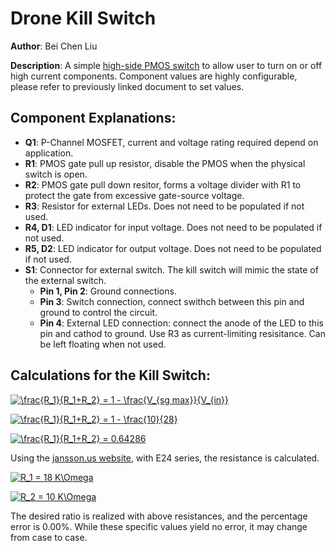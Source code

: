 # Drone Kill Switch

__Author__: Bei Chen Liu

__Description__: A simple [high-side PMOS switch](http://www.onsemi.com/pub/Collateral/AND9093-D.PDF) to allow user to turn on or off high current components. Component values are highly configurable, please refer to previously linked document to set values.

## Component Explanations:
- **Q1**: P-Channel MOSFET, current and voltage rating required depend on application.
- **R1**: PMOS gate pull up resistor, disable the PMOS when the physical switch is open.
- **R2**: PMOS gate pull down resitor, forms a voltage divider with R1 to protect the gate from excessive gate-source voltage.
- **R3**: Resistor for external LEDs. Does not need to be populated if not used.
- **R4, D1**: LED indicator for input voltage. Does not need to be populated if not used.
- **R5, D2**: LED indicator for output voltage. Does not need to be populated if not used.
- **S1**: Connector for external switch. The kill switch will mimic the state of the external switch.
	- **Pin 1, Pin 2**: Ground connections.
	- **Pin 3**: Switch connection, connect swithch between this pin and ground to control the circuit.
	- **Pin 4**: External LED connection: connect the anode of the LED to this pin and cathod to ground. Use R3 as current-limiting resisitance. Can be left floating when not used. 

## Calculations for the Kill Switch:

<a href="http://www.codecogs.com/eqnedit.php?latex=\frac{R_1}{R_1&plus;R_2}&space;=&space;1&space;-&space;\frac{V_{sg&space;max}}{V_{in}}" target="_blank"><img src="http://latex.codecogs.com/svg.latex?\frac{R_1}{R_1&plus;R_2}&space;=&space;1&space;-&space;\frac{V_{sg,max}}{V_{in}}" title="\frac{R_1}{R_1+R_2} = 1 - \frac{V_{sg max}}{V_{in}}" /></a>

<a href="http://www.codecogs.com/eqnedit.php?latex=\frac{R_1}{R_1&plus;R_2}&space;=&space;1&space;-&space;\frac{10}{28}" target="_blank"><img src="http://latex.codecogs.com/svg.latex?\frac{R_1}{R_1&plus;R_2}&space;=&space;1&space;-&space;\frac{10}{28}" title="\frac{R_1}{R_1+R_2} = 1 - \frac{10}{28}" /></a>

<a href="http://www.codecogs.com/eqnedit.php?latex=\frac{R_1}{R_1&plus;R_2}&space;=&space;0.64286" target="_blank"><img src="http://latex.codecogs.com/svg.latex?\frac{R_1}{R_1&plus;R_2}&space;=&space;0.64286" title="\frac{R_1}{R_1+R_2} = 0.64286" /></a>

Using the [jansson.us website](http://jansson.us/resistors.html), with E24 series, the resistance is calculated.

<a href="http://www.codecogs.com/eqnedit.php?latex=R_1&space;=&space;18&space;K\Omega" target="_blank"><img src="http://latex.codecogs.com/svg.latex?R_1&space;=&space;18&space;K\Omega" title="R_1 = 18 K\Omega" /></a>

<a href="http://www.codecogs.com/eqnedit.php?latex=R_2&space;=&space;10&space;K\Omega" target="_blank"><img src="http://latex.codecogs.com/svg.latex?R_2&space;=&space;10&space;K\Omega" title="R_2 = 10 K\Omega" /></a>

The desired ratio is realized with above resistances, and the percentage error is 0.00%. While these specific values yield no error, it may change from case to case.